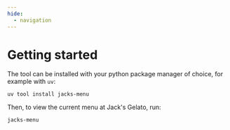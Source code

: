 ```yaml
---
hide:
  - navigation
---
```


# Getting started

The tool can be installed with your python package manager of choice, for example
with `uv`:

```
uv tool install jacks-menu
```

Then, to view the current menu at Jack's Gelato, run:

```bash
jacks-menu
```
